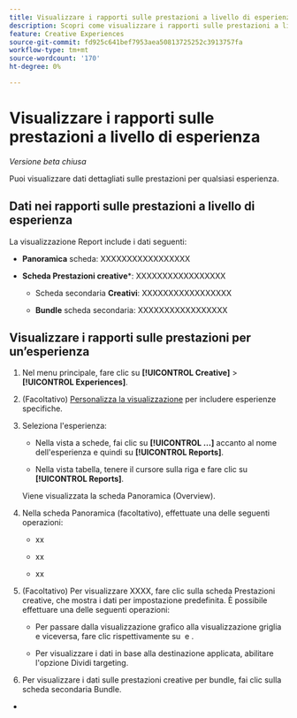```yaml
---
title: Visualizzare i rapporti sulle prestazioni a livello di esperienza
description: Scopri come visualizzare i rapporti sulle prestazioni a livello di esperienza.
feature: Creative Experiences
source-git-commit: fd925c641bef7953aea50813725252c3913757fa
workflow-type: tm+mt
source-wordcount: '170'
ht-degree: 0%

---
```


# Visualizzare i rapporti sulle prestazioni a livello di esperienza

*Versione beta chiusa*

Puoi visualizzare dati dettagliati sulle prestazioni per qualsiasi esperienza.

## Dati nei rapporti sulle prestazioni a livello di esperienza

La visualizzazione Report include i dati seguenti:

* **Panoramica** scheda: XXXXXXXXXXXXXXXXX<!-- add in -->

* **Scheda Prestazioni creative***: XXXXXXXXXXXXXXXXX<!-- add in -->

   * Scheda secondaria **Creativi**: XXXXXXXXXXXXXXXXX<!-- add in -->

   * **Bundle** scheda secondaria: XXXXXXXXXXXXXXXXX<!-- add in -->

## Visualizzare i rapporti sulle prestazioni per un’esperienza

1. Nel menu principale, fare clic su **[!UICONTROL Creative]** > **[!UICONTROL Experiences]**.

1. (Facoltativo) [Personalizza la visualizzazione](/help/creative/introduction/customize-data-views.md) per includere esperienze specifiche.

1. Seleziona l&#39;esperienza:

   * Nella vista a schede, fai clic su **[!UICONTROL ...]** accanto al nome dell&#39;esperienza e quindi su **[!UICONTROL Reports]**.

   * Nella vista tabella, tenere il cursore sulla riga e fare clic su **[!UICONTROL Reports]**.

   Viene visualizzata la scheda Panoramica (Overview).

1. Nella scheda Panoramica (facoltativo), effettuate una delle seguenti operazioni:

   * xx

   * xx

   * xx

1. (Facoltativo) Per visualizzare XXXX<!-- clarify -->, fare clic sulla scheda Prestazioni creative, che mostra i dati per impostazione predefinita. È possibile effettuare una delle seguenti operazioni:

   * Per passare dalla visualizzazione grafico alla visualizzazione griglia e viceversa, fare clic rispettivamente su ![]() e ![]().

   * Per visualizzare i dati in base alla destinazione <!--?? --> applicata, abilitare l&#39;opzione Dividi targeting.

1. Per visualizzare i dati sulle prestazioni creative per bundle, fai clic sulla scheda secondaria Bundle.
*

<!-- Anything else you can do, including within any of the visualizations? -->

